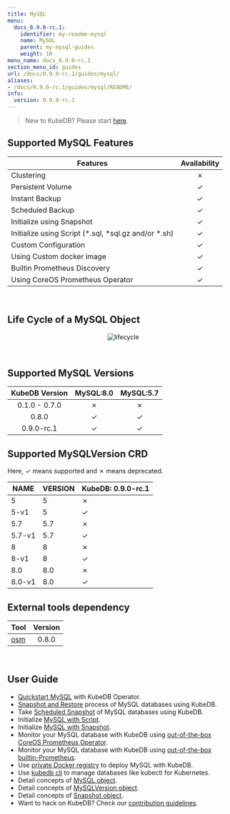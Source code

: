 ```yaml
---
title: MySQL
menu:
  docs_0.9.0-rc.1:
    identifier: my-readme-mysql
    name: MySQL
    parent: my-mysql-guides
    weight: 10
menu_name: docs_0.9.0-rc.1
section_menu_id: guides
url: /docs/0.9.0-rc.1/guides/mysql/
aliases:
- /docs/0.9.0-rc.1/guides/mysql/README/
info:
  version: 0.9.0-rc.1
---
```


> New to KubeDB? Please start [here](/docs/0.9.0-rc.1/concepts/README).

## Supported MySQL Features

|                        Features                         | Availability |
| ------------------------------------------------------- | :----------: |
| Clustering                                              |   &#10007;   |
| Persistent Volume                                       |   &#10003;   |
| Instant Backup                                          |   &#10003;   |
| Scheduled Backup                                        |   &#10003;   |
| Initialize using Snapshot                               |   &#10003;   |
| Initialize using Script (\*.sql, \*sql.gz and/or \*.sh) |   &#10003;   |
| Custom Configuration                                    |   &#10003;   |
| Using Custom docker image                               |   &#10003;   |
| Builtin Prometheus Discovery                            |   &#10003;   |
| Using CoreOS Prometheus Operator                        |   &#10003;   |

<br/>

## Life Cycle of a MySQL Object

<p align="center">
  <img alt="lifecycle"  src="/docs/0.9.0-rc.1/images/mysql/mysql-lifecycle.png" >
</p>

<br/>

## Supported MySQL Versions

| KubeDB Version | MySQL:8.0 | MySQL:5.7 |
|:--------------:|:---------:|:---------:|
| 0.1.0 - 0.7.0  | &#10007;  | &#10007;  |
| 0.8.0          | &#10003;  | &#10003;  |
| 0.9.0-rc.1     | &#10003;  | &#10003;  |

## Supported MySQLVersion CRD

Here, &#10003; means supported and &#10007; means deprecated.

| NAME     | VERSION | KubeDB: 0.9.0-rc.1 |
|----------|---------|--------------------|
| 5        | 5       | &#10007;           |
| 5-v1     | 5       | &#10003;           |
| 5.7      | 5.7     | &#10007;           |
| 5.7-v1   | 5.7     | &#10003;           |
| 8        | 8       | &#10007;           |
| 8-v1     | 8       | &#10003;           |
| 8.0      | 8.0     | &#10007;           |
| 8.0-v1   | 8.0     | &#10003;           |


## External tools dependency

|                  Tool                  | Version |
| -------------------------------------- | :-----: |
| [osm](https://github.com/appscode/osm) |  0.8.0  |

<br/>

## User Guide

- [Quickstart MySQL](/docs/0.9.0-rc.1/guides/mysql/quickstart/quickstart) with KubeDB Operator.
- [Snapshot and Restore](/docs/0.9.0-rc.1/guides/mysql/snapshot/backup-and-restore) process of MySQL databases using KubeDB.
- Take [Scheduled Snapshot](/docs/0.9.0-rc.1/guides/mysql/snapshot/scheduled-backup) of MySQL databases using KubeDB.
- Initialize [MySQL with Script](/docs/0.9.0-rc.1/guides/mysql/initialization/using-script).
- Initialize [MySQL with Snapshot](/docs/0.9.0-rc.1/guides/mysql/initialization/using-snapshot).
- Monitor your MySQL database with KubeDB using [out-of-the-box CoreOS Prometheus Operator](/docs/0.9.0-rc.1/guides/mysql/monitoring/using-coreos-prometheus-operator).
- Monitor your MySQL database with KubeDB using [out-of-the-box builtin-Prometheus](/docs/0.9.0-rc.1/guides/mysql/monitoring/using-builtin-prometheus).
- Use [private Docker registry](/docs/0.9.0-rc.1/guides/mysql/private-registry/using-private-registry) to deploy MySQL with KubeDB.
- Use [kubedb cli](/docs/0.9.0-rc.1/guides/mysql/cli/cli) to manage databases like kubectl for Kubernetes.
- Detail concepts of [MySQL object](/docs/0.9.0-rc.1/concepts/databases/mysql).
- Detail concepts of [MySQLVersion object](/docs/0.9.0-rc.1/concepts/catalog/mysql).
- Detail concepts of [Snapshot object](/docs/0.9.0-rc.1/concepts/snapshot).
- Want to hack on KubeDB? Check our [contribution guidelines](/docs/0.9.0-rc.1/CONTRIBUTING).
